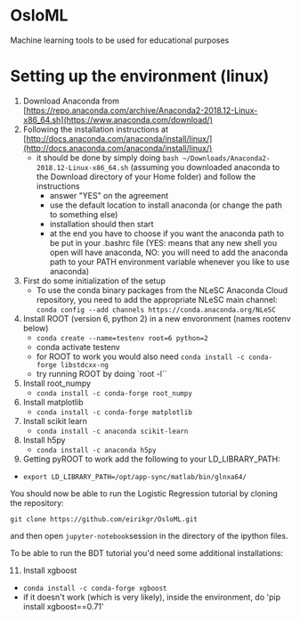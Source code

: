 # OsloML

Machine learning tools to be used for educational purposes

# Setting up the environment (linux)

1. Download Anaconda from [https://repo.anaconda.com/archive/Anaconda2-2018.12-Linux-x86_64.sh](https://www.anaconda.com/download/)
2. Following the installation instructions at [http://docs.anaconda.com/anaconda/install/linux/](http://docs.anaconda.com/anaconda/install/linux/)
   - it should be done by simply doing `bash ~/Downloads/Anaconda2-2018.12-Linux-x86_64.sh` (assuming you downloaded anaconda to the Download directory of your Home folder) and follow the instructions
      - answer "YES" on the agreement
      - use the default location to install anaconda (or change the path to something else)
      - installation should then start
      - at the end you have to choose if you want the anaconda path to be put in your .bashrc file (YES: means that any new shell you open will have anaconda, NO: you will need to add the anaconda path to your PATH environment variable whenever you like to use anaconda)
3. First do some initialization of the setup
   - To use the conda binary packages from the NLeSC Anaconda Cloud repository, you need to add the appropriate NLeSC main channel: `conda config --add channels https://conda.anaconda.org/NLeSC`
4. Install ROOT (version 6, python 2) in a new envoronment (names rootenv below)
   - `conda create --name=testenv root=6 python=2`
   -  conda activate testenv
   - for ROOT to work you would also need `conda install -c conda-forge libstdcxx-ng`
   - try running ROOT by doing `root -l``
6. Install root_numpy
   - `conda install -c conda-forge root_numpy`
7. Install matplotlib
   - `conda install -c conda-forge matplotlib`
8. Install scikit learn
   - `conda install -c anaconda scikit-learn`
9. Install h5py
   - `conda install -c anaconda h5py`
10. Getting pyROOT to work add the following to your LD_LIBRARY_PATH:
   - `export LD_LIBRARY_PATH=/opt/app-sync/matlab/bin/glnxa64/`

You should now be able to run the Logistic Regression tutorial by cloning the repository:

`git clone https://github.com/eirikgr/OsloML.git`

and then open `jupyter-notebook`session in the directory of the ipython files.

To be able to run the BDT tutorial you'd need some additional installations:

11. Install xgboost
   - `conda install -c conda-forge xgboost`
   - if it doesn't work (which is very likely), inside the environment, do 'pip install xgboost==0.71'

